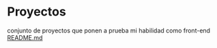 # Proyectos
conjunto de proyectos que ponen a prueba mi habilidad como front-end
[README.md](https://github.com/zksjuan/Proyectos/files/9434600/README.md)
